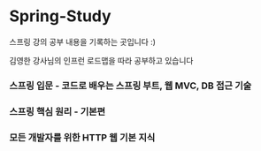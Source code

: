 # Spring-Study
스프링 강의 공부 내용을 기록하는 곳입니다 :)

김영한 강사님의 인프런 로드맵을 따라 공부하고 있습니다


### 스프링 입문 - 코드로 배우는 스프링 부트, 웹 MVC, DB 접근 기술  

### 스프링 핵심 원리 - 기본편

### 모든 개발자를 위한 HTTP 웹 기본 지식

